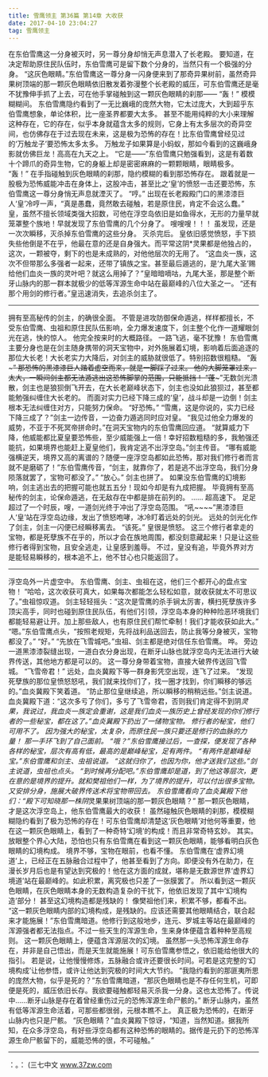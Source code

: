 ```yaml
---
title: 雪鹰领主 第36篇 第14章 大收获
date: 2017-04-10 23:04:27
tag: 雪鹰领主
---
```


在东伯雪鹰这一分身被灭时，另一尊分身却悄无声息潜入了长老殿。
要知道，在决定帮助原住民队伍时，东伯雪鹰可是留下数个分身的，当然只有一个极强的分身。
“这灰色眼睛。”东伯雪鹰这一尊分身一闪身便来到了那奇异果树前，虽然奇异果树顶端的那一颗灰色眼睛依旧散发着弥漫整个长老殿的威压，可东伯雪鹰还是毫不犹豫伸手抓了上去，可在他手掌碰触到这一颗灰色眼睛的刹那——
“轰！”
模模糊糊间。
东伯雪鹰隐约看到了一无比巍峨的庞然大物，它太过庞大，大到超乎东伯雪鹰想象，单论体积，比一座圣界都要大太多。
甚至不能用纯粹的大小来理解这种存在，它的存在，似乎本身就蕴含太多的规则，它身上有太多层次的奇异空间，也仿佛存在于过去现在未来，这是极为恐怖的存在！比东伯雪鹰曾经见过的‘万触龙子’要恐怖太多太多。
万触龙子如果算是小蚂蚁，那如今看到的这巍峨身影就仿佛巨龙！高高在九天之上。
“它是——”东伯雪鹰只勉强看到，这是有着数十个蹄爪的奇异生物，它的身躯上却是密密麻麻的一颗颗眼睛，眼睛极多。
“轰！”
在手指碰触到灰色眼睛的刹那，隐约模糊的看到那恐怖存在。
跟着就是一股极为恐怖威能冲击在身体上，这股冲击，甚至比之‘皇’的愤怒一击还要恐怖，东伯雪鹰这一尊分身悄无声息就湮灭了。
“哼。”
出现在长老殿殿门口的黑漆漆巨人‘皇’冷哼一声，“真是愚蠢，竟然敢去碰触，若是原住民，肯定不会这么蠢。”
皇，虽然不擅长领域类强大招数，可他在浮空岛依旧是如鱼得水，无形的力量早就笼罩整个族地！早就发现了东伯雪鹰的几个分身了。
嗖嗖嗖！！！
虽发现，还是一次次瞬移，灭杀掉东伯雪鹰的这些分身。
灭杀完后。
皇依旧感觉愤怒，手下损失些他倒是不在乎，他最在意的还是自身强大。而平常这阴*灵果都是他独占的，这次，一颗被夺，剩下的也是未成熟的，对他他层次的无用了。
“这血炎一族，这次不但带那么多强者一起来，还带了镇族之宝。甚至最后遁逃的，是‘九尾大圣’赐给他们血炎一族的灵叶吧？就这么用掉了？”皇暗暗嘀咕，九尾大圣，那是整个断牙山脉内的那一群本就极少的低等浑源生命中站在最巅峰的八位大圣之一。
“还有那个用剑的修行者。”皇迅速消失，去追杀剑主了。
******
拥有至高秘传的剑主，的确很全面。
不管是进攻防御保命遁逃，样样都擅长，不受东伯雪鹰、虫祖和原住民队伍影响，全力爆发速度下，剑主整个化作一道耀眼剑光在逃，快的惊人。
他完全按来时的大概路径。
一路飞逃，毫不犹豫！
东伯雪鹰主要分身也是在剑主随身携带的洞天宝物中，对外施展着幻境，影响着后面追逐的那位大长老！大长老实力大降后，对剑主的威胁就很低了。特别招数很粗糙。
“轰~~~”
那恐怖的黑漆漆巨人踏着虚空而来，就是一脚踩了过来。
他的大脚笼罩过来，太大，一瞬间剑主都无法遁逃出这恐怖脚掌的范围，只能抵挡！
“蓬~~~”无数剑光溃散，剑主也是狼狈倒飞开去，在大长老巅峰状态下，剑主也没如此狼狈过，甚至都能勉强纠缠住大长老的。
而面对实力已经下降三成的‘皇’，战斗却是一边倒！剑主根本无法纠缠住对方，只能努力保命。
“好恐怖。”
“雪鹰，这是你说的，实力已经下降三成了？”剑主一边传音，一边奋力遁逃同时应对皇。
“我见过他全力爆发的威势，不亚于不死冥帝拼命时。”在洞天宝物内的东伯雪鹰回应道。
“就算威力下降，他威能都比夏皇要恐怖些，至少威能强上一倍！幸好招数粗糙的多，我勉强还能抗，如果境界也能赶上夏皇他们，我肯定逃不出浮空岛。”剑主传音。
“哪有威能强横逆天，境界又高的离谱的？随便一座浮空岛都如此恐怖，那对我们修行者而言就不是磨砺了！”东伯雪鹰传音，“剑主，就靠你了，若是逃不出浮空岛，我们分身陨落就罢了，宝物可都没了。”
“放心。”
剑主也拼了。
如果没东伯雪鹰的幻境影响，剑主逃出去的把握可能也就五五分！现如今却是有九成把握。
毕竟拥有至高秘传的剑主，论保命遁逃，在无敌存在中都是排在前列的。
……
超高速下。
足足超过了一个时辰，嗖，一道剑光终于冲出了浮空岛范围。
“吼~~~~”黑漆漆巨人‘皇’站在浮空岛边缘，发出了愤怒咆哮，冰冷盯着远处的剑光。
远处的剑光化作了剑主，剑主一闪便已经瞬移离去。
“该死。”
皇很是愤怒。
这三个修行者拿走的宝物，都是死孽族不在乎的，所以才会在族地周围，都没刻意藏起来！只是让这些修行者得到宝物，且安全逃走，让皇感到羞辱。
不过，皇没有追，毕竟外界对方是能轻易瞬移的，根本追不上，他不甘心也只能返回了。
******
浮空岛外一片虚空中。
东伯雪鹰、剑主、虫祖在这，他们三个都开心的盘点宝物！
“哈哈，这次收获可真大，如果每次都能怎么轻松如意，就收获就太不可思议了。”虫祖惊叹道。
剑主轻轻摇头：“这次是雪鹰的杀手锏太厉害，横扫死孽族许多顶尖高手，同时也碰到原住民队伍，有他们引领，浮空岛本身的种种险恶环境我们都能轻易避让开。加上那些敌人，也有原住民们帮忙牵制！我们才能收获如此大。”
“嗯。”东伯雪鹰点头，“按照老规矩，先将战利品送回去，防止我等分身被灭，宝物都没了。”
“好。”
“先放在飞雪城吧。”虫祖、剑主都是绝对信任东伯雪鹰。
哗。
旁边一道黑漆漆裂缝出现，一道白衣分身出现，在断牙山脉也就浮空岛内无法进行大破界传送，其他地方都是可以的。
这一尊分身带着宝物，直接大破界传送回飞雪城。
“飞雪帝君！”
远处，血炎冀殿下等一群身影凭空出现，连飞了过来。
“发现死孽族的那位皇愤怒怒吼，我们就来找你们了，找一圈才找到，你们瞬移的够远的。”血炎冀殿下笑着道。
“防止那位皇继续追，所以瞬移的稍稍远些。”剑主说道。
血炎冀殿下道：“这次多亏了你们，多亏了飞雪帝君，否则我们肯定得不到阴*灵果，我说过，我血炎一族定会重谢，这是我们血炎一族历史上曾经发现的你们修行者的一些秘宝，都在这了。”血炎冀殿下扔出了一储物宝物。
修行者的秘宝，他们可用不了。
因为强大的秘宝，太复杂，而原住民一族只要还是修行的血脉的力量！
那一手环飞到了自己面前。
“哦？”东伯雪鹰接过后，一查探，便发现了各种各样的秘宝，层次有高有低，最高的是巅峰秘宝，足有两件。
“有两件是巅峰秘宝。”东伯雪鹰和剑主、虫祖说道。
“这就归你了，也因为你，他才送我们这些。”剑主说道，虫祖也点头。
“到时候再分配吧。”东伯雪鹰却是道，到了他这等层次，更在意的是境界的提升。就和樊祖他们一样，为了境界的提升，可以付出很多宝物。
又安排分身，施展大破界传送术将宝物带回去。
东伯雪鹰看向了血炎冀殿下他们：“殿下可知晓那一株阴*灵果果树顶端的那一颗灰色眼睛？”
那一颗灰色眼睛，才是这次浮空岛上，他东伯雪鹰最大的收获！
虽然碰触灰色眼睛的刹那，模模糊糊隐约看到了极为恐怖的存在！可东伯雪鹰却清楚这‘灰色眼睛’对他何等重要，他在这一颗灰色眼睛上，看到了一种奇特‘幻境’的构成！而且非常奇特玄妙。
其实。
放眼整个界心大陆，恐怕也只有东伯雪鹰在看到这一颗灰色眼睛，能够看明白灰色眼睛的幻境构成。
境界不够，宝物在眼前，也看不懂。
东伯雪鹰在‘虚界幻境道’上，已经正在五脉融合过程中了，他甚至看到了方向。即便没有外在助力，在漫长岁月后也是有望达到究极的！他在这方面的成就，堪称是无数源世界‘虚界幻境道’站在最巅峰的。如此积累，离究极也只差了一张膜罢了。
所以看到这一颗灰色眼睛，在灰色眼睛本身的无数构造复杂的干扰下，他依旧发现了其中‘幻境构造’部分！
甚至这幻境构造都是残缺的！
像樊祖他们来，积累不够，都看不出。
“这一颗灰色眼睛内部的幻境构成，是残缺的。应该还需要其他眼睛结合，联合起来才能施展！”东伯雪鹰暗道。他修行到这般地步，连元、罗城主等站在最巅峰的浑源强者都无法指点。不过一些天生的浑源生命，生来身体便蕴含着种种至高规则。
这一颗灰色眼睛上，便蕴含浑源层次的幻境。
虽然那一头恐怖浑源生命存在，并非是自己悟出，而是天生就能施展！可东伯雪鹰参悟之，依旧能给他很大的指引。
若是说，让他慢慢修炼，五脉融合或许还要很长时间。可若是这完整的‘幻境构成’让他参悟，或许让他达到究极的时间大大节约。
“我隐约看到的那匪夷所思的庞然大物，似乎是死的？”东伯雪鹰暗道，“那灰色眼睛也是不存任何生机，可即便是死的，威压依旧长存。我欲要碰触都轻易灭杀我一分身。这也太恐怖了。传说中……断牙山脉是存在着曾经重伤过元的恐怖浑源生命尸骸的。”
断牙山脉内，虽然有低等浑源生命活着，可那些都很弱，元根本瞧不上。
真正极为恐怖的，在断牙山脉内也只是尸骸。
“灰色眼睛？”血炎冀殿下惊讶，“知道，当然知道。据我所知，在众多浮空岛，有好些浮空岛都有这种恐怖的眼睛的。据传是元扔下的恐怖浑源生命尸骸留下的，威能恐怖的很，不可碰触。”
*******
：。：
(三七中文 www.37zw.com